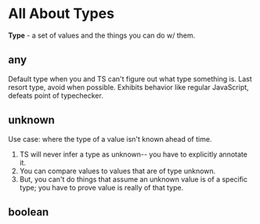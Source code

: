 # All About Types
**Type** - a set of values and the things you can do w/ them.

## any
Default type when you and TS can't figure out what type something is. Last resort type, avoid when possible.
Exhibits behavior like regular JavaScript, defeats point of typechecker.

## unknown
Use case: where the type of a value isn't known ahead of time. 
1. TS will never infer a type as unknown-- you have to explicitly annotate it.
2. You can compare values to values that are of type unknown.
3. But, you can't do things that assume an unknown value is of a specific type; you have to prove value is really of that type.

## boolean


